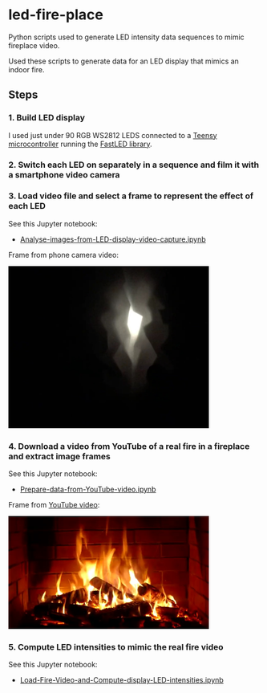 # led-fire-place
Python scripts used to generate LED intensity data sequences to mimic fireplace video.

Used these scripts to generate data for an LED display that mimics an indoor fire.

## Steps

### 1. Build LED display

I used just under 90 RGB WS2812 LEDS connected to a [Teensy microcontroller](https://www.pjrc.com/teensy/) running the [FastLED library](https://fastled.io).

### 2. Switch each LED on separately in a sequence and film it with a smartphone video camera


### 3. Load video file and select a frame to represent the effect of each LED

See this Jupyter notebook:
- [Analyse-images-from-LED-display-video-capture.ipynb](Analyse-images-from-LED-display-video-capture.ipynb)

Frame from phone camera video:

<img src="images/im_010_adj.png" width=400></img>

### 4. Download a video from YouTube of a real fire in a fireplace and extract image frames

See this Jupyter notebook:
- [Prepare-data-from-YouTube-video.ipynb](Prepare-data-from-YouTube-video.ipynb)

Frame from [YouTube video](https://www.youtube.com/watch?v=L_LUpnjgPso):

<img src="video-frames/frame0000.jpg" width=400></img>

### 5. Compute LED intensities to mimic the real fire video

See this Jupyter notebook:
- [Load-Fire-Video-and-Compute-display-LED-intensities.ipynb](Load-Fire-Video-and-Compute-display-LED-intensities.ipynb)
